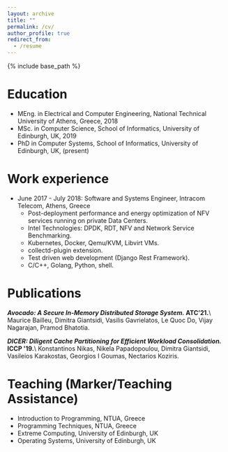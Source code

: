 ```yaml
---
layout: archive
title: ""
permalink: /cv/
author_profile: true
redirect_from:
  - /resume
---
```


{% include base_path %}


Education
======
* MEng. in Electrical and Computer Engineering, National Technical University of Athens, Greece, 2018
* MSc. in Computer Science, School of Informatics, University of Edinburgh, UK, 2019
* PhD in Computer Systems, School of Informatics, University of Edinburgh, UK, (present)

Work experience
======
* June 2017 - July 2018: Software and Systems Engineer, Intracom Telecom, Athens, Greece
  * Post-deployment performance and energy optimization of NFV services running on private Data Centers.
  * Intel Technologies: DPDK, RDT, NFV and Network Service Benchmarking. 
  * Kubernetes, Docker, Qemu/KVM, Libvirt VMs.
  * collectd-plugin extension.
  * Test driven web development (Django Rest Framework).
  * C/C++, Golang, Python, shell.

Publications
======
<strong>*Avocado: A Secure In-Memory Distributed Storage System.* ATC’21.</strong>\\
Maurice Bailleu, Dimitra Giantsidi, Vasilis Gavrielatos, Le Quoc Do, Vijay Nagarajan, Pramod Bhatotia.

<strong>*DICER: Diligent Cache Partitioning for Efficient Workload Consolidation.* ICCP '19.</strong>\\
Konstantinos Nikas, Nikela Papadopoulou, Dimitra Giantsidi, Vasileios Karakostas, Georgios I Goumas, Nectarios Koziris.


Teaching (Marker/Teaching Assistance)
======
* Introduction to Programming, NTUA, Greece
* Programming Techniques, NTUA, Greece
* Extreme Computing, University of Edinburgh, UK
* Operating Systems, University of Edinburgh, UK

